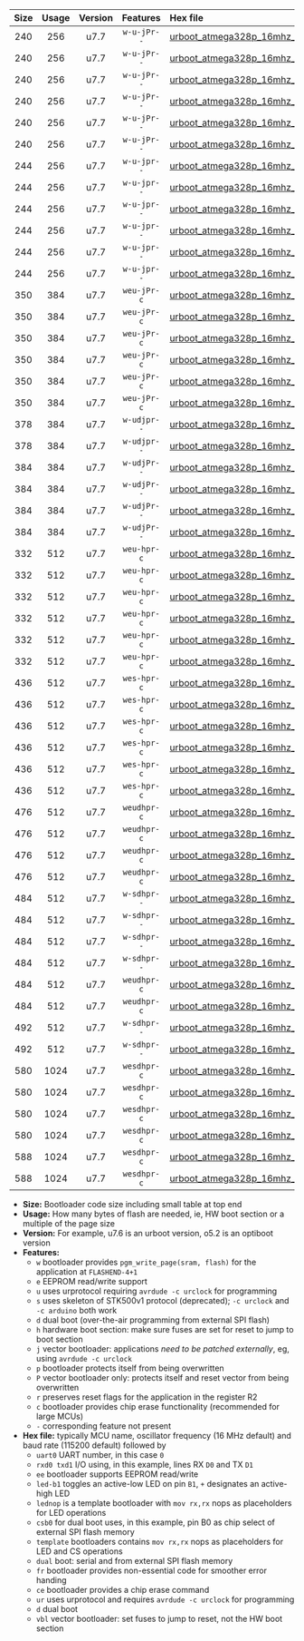 |Size|Usage|Version|Features|Hex file|
|:-:|:-:|:-:|:-:|:--|
|240|256|u7.7|`w-u-jPr--`|[urboot_atmega328p_16mhz_38400bps_uart0_rxd0_txd1_led+b1_ur_vbl.hex](https://raw.githubusercontent.com/stefanrueger/urboot.hex/main/mcus/atmega328p/fcpu_16mhz/38400_bps/urboot_atmega328p_16mhz_38400bps_uart0_rxd0_txd1_led+b1_ur_vbl.hex)|
|240|256|u7.7|`w-u-jPr--`|[urboot_atmega328p_16mhz_38400bps_uart0_rxd0_txd1_led+b5_ur_vbl.hex](https://raw.githubusercontent.com/stefanrueger/urboot.hex/main/mcus/atmega328p/fcpu_16mhz/38400_bps/urboot_atmega328p_16mhz_38400bps_uart0_rxd0_txd1_led+b5_ur_vbl.hex)|
|240|256|u7.7|`w-u-jPr--`|[urboot_atmega328p_16mhz_38400bps_uart0_rxd0_txd1_led+d5_ur_vbl.hex](https://raw.githubusercontent.com/stefanrueger/urboot.hex/main/mcus/atmega328p/fcpu_16mhz/38400_bps/urboot_atmega328p_16mhz_38400bps_uart0_rxd0_txd1_led+d5_ur_vbl.hex)|
|240|256|u7.7|`w-u-jPr--`|[urboot_atmega328p_16mhz_38400bps_uart0_rxd0_txd1_led-b1_ur_vbl.hex](https://raw.githubusercontent.com/stefanrueger/urboot.hex/main/mcus/atmega328p/fcpu_16mhz/38400_bps/urboot_atmega328p_16mhz_38400bps_uart0_rxd0_txd1_led-b1_ur_vbl.hex)|
|240|256|u7.7|`w-u-jPr--`|[urboot_atmega328p_16mhz_38400bps_uart0_rxd0_txd1_led-d5_ur_vbl.hex](https://raw.githubusercontent.com/stefanrueger/urboot.hex/main/mcus/atmega328p/fcpu_16mhz/38400_bps/urboot_atmega328p_16mhz_38400bps_uart0_rxd0_txd1_led-d5_ur_vbl.hex)|
|240|256|u7.7|`w-u-jPr--`|[urboot_atmega328p_16mhz_38400bps_uart0_rxd0_txd1_lednop_ur_vbl.hex](https://raw.githubusercontent.com/stefanrueger/urboot.hex/main/mcus/atmega328p/fcpu_16mhz/38400_bps/urboot_atmega328p_16mhz_38400bps_uart0_rxd0_txd1_lednop_ur_vbl.hex)|
|244|256|u7.7|`w-u-jpr--`|[urboot_atmega328p_16mhz_38400bps_uart0_rxd0_txd1_led+b1_fr_ur_vbl.hex](https://raw.githubusercontent.com/stefanrueger/urboot.hex/main/mcus/atmega328p/fcpu_16mhz/38400_bps/urboot_atmega328p_16mhz_38400bps_uart0_rxd0_txd1_led+b1_fr_ur_vbl.hex)|
|244|256|u7.7|`w-u-jpr--`|[urboot_atmega328p_16mhz_38400bps_uart0_rxd0_txd1_led+b5_fr_ur_vbl.hex](https://raw.githubusercontent.com/stefanrueger/urboot.hex/main/mcus/atmega328p/fcpu_16mhz/38400_bps/urboot_atmega328p_16mhz_38400bps_uart0_rxd0_txd1_led+b5_fr_ur_vbl.hex)|
|244|256|u7.7|`w-u-jpr--`|[urboot_atmega328p_16mhz_38400bps_uart0_rxd0_txd1_led+d5_fr_ur_vbl.hex](https://raw.githubusercontent.com/stefanrueger/urboot.hex/main/mcus/atmega328p/fcpu_16mhz/38400_bps/urboot_atmega328p_16mhz_38400bps_uart0_rxd0_txd1_led+d5_fr_ur_vbl.hex)|
|244|256|u7.7|`w-u-jpr--`|[urboot_atmega328p_16mhz_38400bps_uart0_rxd0_txd1_led-b1_fr_ur_vbl.hex](https://raw.githubusercontent.com/stefanrueger/urboot.hex/main/mcus/atmega328p/fcpu_16mhz/38400_bps/urboot_atmega328p_16mhz_38400bps_uart0_rxd0_txd1_led-b1_fr_ur_vbl.hex)|
|244|256|u7.7|`w-u-jpr--`|[urboot_atmega328p_16mhz_38400bps_uart0_rxd0_txd1_led-d5_fr_ur_vbl.hex](https://raw.githubusercontent.com/stefanrueger/urboot.hex/main/mcus/atmega328p/fcpu_16mhz/38400_bps/urboot_atmega328p_16mhz_38400bps_uart0_rxd0_txd1_led-d5_fr_ur_vbl.hex)|
|244|256|u7.7|`w-u-jpr--`|[urboot_atmega328p_16mhz_38400bps_uart0_rxd0_txd1_lednop_fr_ur_vbl.hex](https://raw.githubusercontent.com/stefanrueger/urboot.hex/main/mcus/atmega328p/fcpu_16mhz/38400_bps/urboot_atmega328p_16mhz_38400bps_uart0_rxd0_txd1_lednop_fr_ur_vbl.hex)|
|350|384|u7.7|`weu-jPr-c`|[urboot_atmega328p_16mhz_38400bps_uart0_rxd0_txd1_ee_led+b1_fr_ce_ur_vbl.hex](https://raw.githubusercontent.com/stefanrueger/urboot.hex/main/mcus/atmega328p/fcpu_16mhz/38400_bps/urboot_atmega328p_16mhz_38400bps_uart0_rxd0_txd1_ee_led+b1_fr_ce_ur_vbl.hex)|
|350|384|u7.7|`weu-jPr-c`|[urboot_atmega328p_16mhz_38400bps_uart0_rxd0_txd1_ee_led+b5_fr_ce_ur_vbl.hex](https://raw.githubusercontent.com/stefanrueger/urboot.hex/main/mcus/atmega328p/fcpu_16mhz/38400_bps/urboot_atmega328p_16mhz_38400bps_uart0_rxd0_txd1_ee_led+b5_fr_ce_ur_vbl.hex)|
|350|384|u7.7|`weu-jPr-c`|[urboot_atmega328p_16mhz_38400bps_uart0_rxd0_txd1_ee_led+d5_fr_ce_ur_vbl.hex](https://raw.githubusercontent.com/stefanrueger/urboot.hex/main/mcus/atmega328p/fcpu_16mhz/38400_bps/urboot_atmega328p_16mhz_38400bps_uart0_rxd0_txd1_ee_led+d5_fr_ce_ur_vbl.hex)|
|350|384|u7.7|`weu-jPr-c`|[urboot_atmega328p_16mhz_38400bps_uart0_rxd0_txd1_ee_led-b1_fr_ce_ur_vbl.hex](https://raw.githubusercontent.com/stefanrueger/urboot.hex/main/mcus/atmega328p/fcpu_16mhz/38400_bps/urboot_atmega328p_16mhz_38400bps_uart0_rxd0_txd1_ee_led-b1_fr_ce_ur_vbl.hex)|
|350|384|u7.7|`weu-jPr-c`|[urboot_atmega328p_16mhz_38400bps_uart0_rxd0_txd1_ee_led-d5_fr_ce_ur_vbl.hex](https://raw.githubusercontent.com/stefanrueger/urboot.hex/main/mcus/atmega328p/fcpu_16mhz/38400_bps/urboot_atmega328p_16mhz_38400bps_uart0_rxd0_txd1_ee_led-d5_fr_ce_ur_vbl.hex)|
|350|384|u7.7|`weu-jPr-c`|[urboot_atmega328p_16mhz_38400bps_uart0_rxd0_txd1_ee_lednop_fr_ce_ur_vbl.hex](https://raw.githubusercontent.com/stefanrueger/urboot.hex/main/mcus/atmega328p/fcpu_16mhz/38400_bps/urboot_atmega328p_16mhz_38400bps_uart0_rxd0_txd1_ee_lednop_fr_ce_ur_vbl.hex)|
|378|384|u7.7|`w-udjpr--`|[urboot_atmega328p_16mhz_38400bps_uart0_rxd0_txd1_led+b1_csd5_dual_ur_vbl.hex](https://raw.githubusercontent.com/stefanrueger/urboot.hex/main/mcus/atmega328p/fcpu_16mhz/38400_bps/urboot_atmega328p_16mhz_38400bps_uart0_rxd0_txd1_led+b1_csd5_dual_ur_vbl.hex)|
|378|384|u7.7|`w-udjpr--`|[urboot_atmega328p_16mhz_38400bps_uart0_rxd0_txd1_template_dual_ur_vbl.hex](https://raw.githubusercontent.com/stefanrueger/urboot.hex/main/mcus/atmega328p/fcpu_16mhz/38400_bps/urboot_atmega328p_16mhz_38400bps_uart0_rxd0_txd1_template_dual_ur_vbl.hex)|
|384|384|u7.7|`w-udjPr--`|[urboot_atmega328p_16mhz_38400bps_uart0_rxd0_txd1_led+b1_csb0_dual_ur_vbl.hex](https://raw.githubusercontent.com/stefanrueger/urboot.hex/main/mcus/atmega328p/fcpu_16mhz/38400_bps/urboot_atmega328p_16mhz_38400bps_uart0_rxd0_txd1_led+b1_csb0_dual_ur_vbl.hex)|
|384|384|u7.7|`w-udjPr--`|[urboot_atmega328p_16mhz_38400bps_uart0_rxd0_txd1_led+d5_csb0_dual_ur_vbl.hex](https://raw.githubusercontent.com/stefanrueger/urboot.hex/main/mcus/atmega328p/fcpu_16mhz/38400_bps/urboot_atmega328p_16mhz_38400bps_uart0_rxd0_txd1_led+d5_csb0_dual_ur_vbl.hex)|
|384|384|u7.7|`w-udjPr--`|[urboot_atmega328p_16mhz_38400bps_uart0_rxd0_txd1_led-b1_csb0_dual_ur_vbl.hex](https://raw.githubusercontent.com/stefanrueger/urboot.hex/main/mcus/atmega328p/fcpu_16mhz/38400_bps/urboot_atmega328p_16mhz_38400bps_uart0_rxd0_txd1_led-b1_csb0_dual_ur_vbl.hex)|
|384|384|u7.7|`w-udjPr--`|[urboot_atmega328p_16mhz_38400bps_uart0_rxd0_txd1_led-d5_csb0_dual_ur_vbl.hex](https://raw.githubusercontent.com/stefanrueger/urboot.hex/main/mcus/atmega328p/fcpu_16mhz/38400_bps/urboot_atmega328p_16mhz_38400bps_uart0_rxd0_txd1_led-d5_csb0_dual_ur_vbl.hex)|
|332|512|u7.7|`weu-hpr-c`|[urboot_atmega328p_16mhz_38400bps_uart0_rxd0_txd1_ee_led+b1_fr_ce_ur.hex](https://raw.githubusercontent.com/stefanrueger/urboot.hex/main/mcus/atmega328p/fcpu_16mhz/38400_bps/urboot_atmega328p_16mhz_38400bps_uart0_rxd0_txd1_ee_led+b1_fr_ce_ur.hex)|
|332|512|u7.7|`weu-hpr-c`|[urboot_atmega328p_16mhz_38400bps_uart0_rxd0_txd1_ee_led+b5_fr_ce_ur.hex](https://raw.githubusercontent.com/stefanrueger/urboot.hex/main/mcus/atmega328p/fcpu_16mhz/38400_bps/urboot_atmega328p_16mhz_38400bps_uart0_rxd0_txd1_ee_led+b5_fr_ce_ur.hex)|
|332|512|u7.7|`weu-hpr-c`|[urboot_atmega328p_16mhz_38400bps_uart0_rxd0_txd1_ee_led+d5_fr_ce_ur.hex](https://raw.githubusercontent.com/stefanrueger/urboot.hex/main/mcus/atmega328p/fcpu_16mhz/38400_bps/urboot_atmega328p_16mhz_38400bps_uart0_rxd0_txd1_ee_led+d5_fr_ce_ur.hex)|
|332|512|u7.7|`weu-hpr-c`|[urboot_atmega328p_16mhz_38400bps_uart0_rxd0_txd1_ee_led-b1_fr_ce_ur.hex](https://raw.githubusercontent.com/stefanrueger/urboot.hex/main/mcus/atmega328p/fcpu_16mhz/38400_bps/urboot_atmega328p_16mhz_38400bps_uart0_rxd0_txd1_ee_led-b1_fr_ce_ur.hex)|
|332|512|u7.7|`weu-hpr-c`|[urboot_atmega328p_16mhz_38400bps_uart0_rxd0_txd1_ee_led-d5_fr_ce_ur.hex](https://raw.githubusercontent.com/stefanrueger/urboot.hex/main/mcus/atmega328p/fcpu_16mhz/38400_bps/urboot_atmega328p_16mhz_38400bps_uart0_rxd0_txd1_ee_led-d5_fr_ce_ur.hex)|
|332|512|u7.7|`weu-hpr-c`|[urboot_atmega328p_16mhz_38400bps_uart0_rxd0_txd1_ee_lednop_fr_ce_ur.hex](https://raw.githubusercontent.com/stefanrueger/urboot.hex/main/mcus/atmega328p/fcpu_16mhz/38400_bps/urboot_atmega328p_16mhz_38400bps_uart0_rxd0_txd1_ee_lednop_fr_ce_ur.hex)|
|436|512|u7.7|`wes-hpr-c`|[urboot_atmega328p_16mhz_38400bps_uart0_rxd0_txd1_ee_led+b1_fr_ce.hex](https://raw.githubusercontent.com/stefanrueger/urboot.hex/main/mcus/atmega328p/fcpu_16mhz/38400_bps/urboot_atmega328p_16mhz_38400bps_uart0_rxd0_txd1_ee_led+b1_fr_ce.hex)|
|436|512|u7.7|`wes-hpr-c`|[urboot_atmega328p_16mhz_38400bps_uart0_rxd0_txd1_ee_led+b5_fr_ce.hex](https://raw.githubusercontent.com/stefanrueger/urboot.hex/main/mcus/atmega328p/fcpu_16mhz/38400_bps/urboot_atmega328p_16mhz_38400bps_uart0_rxd0_txd1_ee_led+b5_fr_ce.hex)|
|436|512|u7.7|`wes-hpr-c`|[urboot_atmega328p_16mhz_38400bps_uart0_rxd0_txd1_ee_led+d5_fr_ce.hex](https://raw.githubusercontent.com/stefanrueger/urboot.hex/main/mcus/atmega328p/fcpu_16mhz/38400_bps/urboot_atmega328p_16mhz_38400bps_uart0_rxd0_txd1_ee_led+d5_fr_ce.hex)|
|436|512|u7.7|`wes-hpr-c`|[urboot_atmega328p_16mhz_38400bps_uart0_rxd0_txd1_ee_led-b1_fr_ce.hex](https://raw.githubusercontent.com/stefanrueger/urboot.hex/main/mcus/atmega328p/fcpu_16mhz/38400_bps/urboot_atmega328p_16mhz_38400bps_uart0_rxd0_txd1_ee_led-b1_fr_ce.hex)|
|436|512|u7.7|`wes-hpr-c`|[urboot_atmega328p_16mhz_38400bps_uart0_rxd0_txd1_ee_led-d5_fr_ce.hex](https://raw.githubusercontent.com/stefanrueger/urboot.hex/main/mcus/atmega328p/fcpu_16mhz/38400_bps/urboot_atmega328p_16mhz_38400bps_uart0_rxd0_txd1_ee_led-d5_fr_ce.hex)|
|436|512|u7.7|`wes-hpr-c`|[urboot_atmega328p_16mhz_38400bps_uart0_rxd0_txd1_ee_lednop_fr_ce.hex](https://raw.githubusercontent.com/stefanrueger/urboot.hex/main/mcus/atmega328p/fcpu_16mhz/38400_bps/urboot_atmega328p_16mhz_38400bps_uart0_rxd0_txd1_ee_lednop_fr_ce.hex)|
|476|512|u7.7|`weudhpr-c`|[urboot_atmega328p_16mhz_38400bps_uart0_rxd0_txd1_ee_led+b1_csb0_dual_fr_ce_ur.hex](https://raw.githubusercontent.com/stefanrueger/urboot.hex/main/mcus/atmega328p/fcpu_16mhz/38400_bps/urboot_atmega328p_16mhz_38400bps_uart0_rxd0_txd1_ee_led+b1_csb0_dual_fr_ce_ur.hex)|
|476|512|u7.7|`weudhpr-c`|[urboot_atmega328p_16mhz_38400bps_uart0_rxd0_txd1_ee_led+d5_csb0_dual_fr_ce_ur.hex](https://raw.githubusercontent.com/stefanrueger/urboot.hex/main/mcus/atmega328p/fcpu_16mhz/38400_bps/urboot_atmega328p_16mhz_38400bps_uart0_rxd0_txd1_ee_led+d5_csb0_dual_fr_ce_ur.hex)|
|476|512|u7.7|`weudhpr-c`|[urboot_atmega328p_16mhz_38400bps_uart0_rxd0_txd1_ee_led-b1_csb0_dual_fr_ce_ur.hex](https://raw.githubusercontent.com/stefanrueger/urboot.hex/main/mcus/atmega328p/fcpu_16mhz/38400_bps/urboot_atmega328p_16mhz_38400bps_uart0_rxd0_txd1_ee_led-b1_csb0_dual_fr_ce_ur.hex)|
|476|512|u7.7|`weudhpr-c`|[urboot_atmega328p_16mhz_38400bps_uart0_rxd0_txd1_ee_led-d5_csb0_dual_fr_ce_ur.hex](https://raw.githubusercontent.com/stefanrueger/urboot.hex/main/mcus/atmega328p/fcpu_16mhz/38400_bps/urboot_atmega328p_16mhz_38400bps_uart0_rxd0_txd1_ee_led-d5_csb0_dual_fr_ce_ur.hex)|
|484|512|u7.7|`w-sdhpr--`|[urboot_atmega328p_16mhz_38400bps_uart0_rxd0_txd1_led+b1_csb0_dual_fr.hex](https://raw.githubusercontent.com/stefanrueger/urboot.hex/main/mcus/atmega328p/fcpu_16mhz/38400_bps/urboot_atmega328p_16mhz_38400bps_uart0_rxd0_txd1_led+b1_csb0_dual_fr.hex)|
|484|512|u7.7|`w-sdhpr--`|[urboot_atmega328p_16mhz_38400bps_uart0_rxd0_txd1_led+d5_csb0_dual_fr.hex](https://raw.githubusercontent.com/stefanrueger/urboot.hex/main/mcus/atmega328p/fcpu_16mhz/38400_bps/urboot_atmega328p_16mhz_38400bps_uart0_rxd0_txd1_led+d5_csb0_dual_fr.hex)|
|484|512|u7.7|`w-sdhpr--`|[urboot_atmega328p_16mhz_38400bps_uart0_rxd0_txd1_led-b1_csb0_dual_fr.hex](https://raw.githubusercontent.com/stefanrueger/urboot.hex/main/mcus/atmega328p/fcpu_16mhz/38400_bps/urboot_atmega328p_16mhz_38400bps_uart0_rxd0_txd1_led-b1_csb0_dual_fr.hex)|
|484|512|u7.7|`w-sdhpr--`|[urboot_atmega328p_16mhz_38400bps_uart0_rxd0_txd1_led-d5_csb0_dual_fr.hex](https://raw.githubusercontent.com/stefanrueger/urboot.hex/main/mcus/atmega328p/fcpu_16mhz/38400_bps/urboot_atmega328p_16mhz_38400bps_uart0_rxd0_txd1_led-d5_csb0_dual_fr.hex)|
|484|512|u7.7|`weudhpr-c`|[urboot_atmega328p_16mhz_38400bps_uart0_rxd0_txd1_ee_led+b1_csd5_dual_fr_ce_ur.hex](https://raw.githubusercontent.com/stefanrueger/urboot.hex/main/mcus/atmega328p/fcpu_16mhz/38400_bps/urboot_atmega328p_16mhz_38400bps_uart0_rxd0_txd1_ee_led+b1_csd5_dual_fr_ce_ur.hex)|
|484|512|u7.7|`weudhpr-c`|[urboot_atmega328p_16mhz_38400bps_uart0_rxd0_txd1_ee_template_dual_fr_ce_ur.hex](https://raw.githubusercontent.com/stefanrueger/urboot.hex/main/mcus/atmega328p/fcpu_16mhz/38400_bps/urboot_atmega328p_16mhz_38400bps_uart0_rxd0_txd1_ee_template_dual_fr_ce_ur.hex)|
|492|512|u7.7|`w-sdhpr--`|[urboot_atmega328p_16mhz_38400bps_uart0_rxd0_txd1_led+b1_csd5_dual_fr.hex](https://raw.githubusercontent.com/stefanrueger/urboot.hex/main/mcus/atmega328p/fcpu_16mhz/38400_bps/urboot_atmega328p_16mhz_38400bps_uart0_rxd0_txd1_led+b1_csd5_dual_fr.hex)|
|492|512|u7.7|`w-sdhpr--`|[urboot_atmega328p_16mhz_38400bps_uart0_rxd0_txd1_template_dual_fr.hex](https://raw.githubusercontent.com/stefanrueger/urboot.hex/main/mcus/atmega328p/fcpu_16mhz/38400_bps/urboot_atmega328p_16mhz_38400bps_uart0_rxd0_txd1_template_dual_fr.hex)|
|580|1024|u7.7|`wesdhpr-c`|[urboot_atmega328p_16mhz_38400bps_uart0_rxd0_txd1_ee_led+b1_csb0_dual_fr_ce.hex](https://raw.githubusercontent.com/stefanrueger/urboot.hex/main/mcus/atmega328p/fcpu_16mhz/38400_bps/urboot_atmega328p_16mhz_38400bps_uart0_rxd0_txd1_ee_led+b1_csb0_dual_fr_ce.hex)|
|580|1024|u7.7|`wesdhpr-c`|[urboot_atmega328p_16mhz_38400bps_uart0_rxd0_txd1_ee_led+d5_csb0_dual_fr_ce.hex](https://raw.githubusercontent.com/stefanrueger/urboot.hex/main/mcus/atmega328p/fcpu_16mhz/38400_bps/urboot_atmega328p_16mhz_38400bps_uart0_rxd0_txd1_ee_led+d5_csb0_dual_fr_ce.hex)|
|580|1024|u7.7|`wesdhpr-c`|[urboot_atmega328p_16mhz_38400bps_uart0_rxd0_txd1_ee_led-b1_csb0_dual_fr_ce.hex](https://raw.githubusercontent.com/stefanrueger/urboot.hex/main/mcus/atmega328p/fcpu_16mhz/38400_bps/urboot_atmega328p_16mhz_38400bps_uart0_rxd0_txd1_ee_led-b1_csb0_dual_fr_ce.hex)|
|580|1024|u7.7|`wesdhpr-c`|[urboot_atmega328p_16mhz_38400bps_uart0_rxd0_txd1_ee_led-d5_csb0_dual_fr_ce.hex](https://raw.githubusercontent.com/stefanrueger/urboot.hex/main/mcus/atmega328p/fcpu_16mhz/38400_bps/urboot_atmega328p_16mhz_38400bps_uart0_rxd0_txd1_ee_led-d5_csb0_dual_fr_ce.hex)|
|588|1024|u7.7|`wesdhpr-c`|[urboot_atmega328p_16mhz_38400bps_uart0_rxd0_txd1_ee_led+b1_csd5_dual_fr_ce.hex](https://raw.githubusercontent.com/stefanrueger/urboot.hex/main/mcus/atmega328p/fcpu_16mhz/38400_bps/urboot_atmega328p_16mhz_38400bps_uart0_rxd0_txd1_ee_led+b1_csd5_dual_fr_ce.hex)|
|588|1024|u7.7|`wesdhpr-c`|[urboot_atmega328p_16mhz_38400bps_uart0_rxd0_txd1_ee_template_dual_fr_ce.hex](https://raw.githubusercontent.com/stefanrueger/urboot.hex/main/mcus/atmega328p/fcpu_16mhz/38400_bps/urboot_atmega328p_16mhz_38400bps_uart0_rxd0_txd1_ee_template_dual_fr_ce.hex)|

- **Size:** Bootloader code size including small table at top end
- **Usage:** How many bytes of flash are needed, ie, HW boot section or a multiple of the page size
- **Version:** For example, u7.6 is an urboot version, o5.2 is an optiboot version
- **Features:**
  + `w` bootloader provides `pgm_write_page(sram, flash)` for the application at `FLASHEND-4+1`
  + `e` EEPROM read/write support
  + `u` uses urprotocol requiring `avrdude -c urclock` for programming
  + `s` uses skeleton of STK500v1 protocol (deprecated); `-c urclock` and `-c arduino` both work
  + `d` dual boot (over-the-air programming from external SPI flash)
  + `h` hardware boot section: make sure fuses are set for reset to jump to boot section
  + `j` vector bootloader: applications *need to be patched externally*, eg, using `avrdude -c urclock`
  + `p` bootloader protects itself from being overwritten
  + `P` vector bootloader only: protects itself and reset vector from being overwritten
  + `r` preserves reset flags for the application in the register R2
  + `c` bootloader provides chip erase functionality (recommended for large MCUs)
  + `-` corresponding feature not present
- **Hex file:** typically MCU name, oscillator frequency (16 MHz default) and baud rate (115200 default) followed by
  + `uart0` UART number, in this case `0`
  + `rxd0 txd1` I/O using, in this example, lines RX `D0` and TX `D1`
  + `ee` bootloader supports EEPROM read/write
  + `led-b1` toggles an active-low LED on pin `B1`, `+` designates an active-high LED
  + `lednop` is a template bootloader with `mov rx,rx` nops as placeholders for LED operations
  + `csb0` for dual boot uses, in this example, pin B0 as chip select of external SPI flash memory
  + `template` bootloaders contains `mov rx,rx` nops as placeholders for LED and CS operations
  + `dual` boot: serial and from external SPI flash memory
  + `fr` bootloader provides non-essential code for smoother error handing
  + `ce` bootloader provides a chip erase command
  + `ur` uses urprotocol and requires `avrdude -c urclock` for programming
  + `d` dual boot
  + `vbl` vector bootloader: set fuses to jump to reset, not the HW boot section

